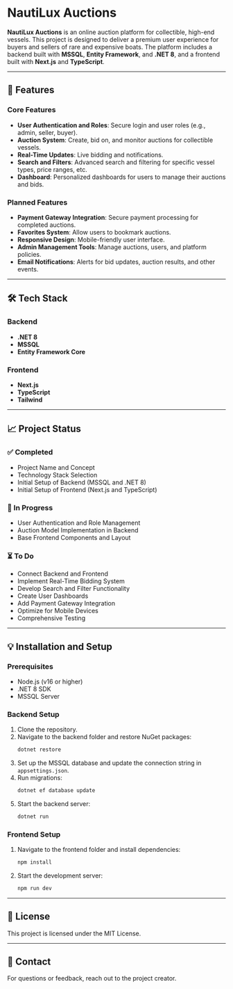 # NautiLux Auctions

**NautiLux Auctions** is an online auction platform for collectible, high-end vessels. This project is designed to deliver a premium user experience for buyers and sellers of rare and expensive boats. The platform includes a backend built with **MSSQL**, **Entity Framework**, and **.NET 8**, and a frontend built with **Next.js** and **TypeScript**.

---

## 🚀 Features

### Core Features
- **User Authentication and Roles**: Secure login and user roles (e.g., admin, seller, buyer).
- **Auction System**: Create, bid on, and monitor auctions for collectible vessels.
- **Real-Time Updates**: Live bidding and notifications.
- **Search and Filters**: Advanced search and filtering for specific vessel types, price ranges, etc.
- **Dashboard**: Personalized dashboards for users to manage their auctions and bids.

### Planned Features
- **Payment Gateway Integration**: Secure payment processing for completed auctions.
- **Favorites System**: Allow users to bookmark auctions.
- **Responsive Design**: Mobile-friendly user interface.
- **Admin Management Tools**: Manage auctions, users, and platform policies.
- **Email Notifications**: Alerts for bid updates, auction results, and other events.

---

## 🛠️ Tech Stack

### Backend
- **.NET 8**
- **MSSQL**
- **Entity Framework Core**

### Frontend
- **Next.js**
- **TypeScript**
- **Tailwind**

---

## 📈 Project Status

### ✅ Completed
- Project Name and Concept
- Technology Stack Selection
- Initial Setup of Backend (MSSQL and .NET 8)
- Initial Setup of Frontend (Next.js and TypeScript)

### 🔄 In Progress
- User Authentication and Role Management
- Auction Model Implementation in Backend
- Base Frontend Components and Layout

### ⏳ To Do
- Connect Backend and Frontend
- Implement Real-Time Bidding System
- Develop Search and Filter Functionality
- Create User Dashboards
- Add Payment Gateway Integration
- Optimize for Mobile Devices
- Comprehensive Testing

---

## 💡 Installation and Setup

### Prerequisites
- Node.js (v16 or higher)
- .NET 8 SDK
- MSSQL Server

### Backend Setup
1. Clone the repository.
2. Navigate to the backend folder and restore NuGet packages:
   ```bash
   dotnet restore
   ```
3. Set up the MSSQL database and update the connection string in `appsettings.json`.
4. Run migrations:
   ```bash
   dotnet ef database update
   ```
5. Start the backend server:
   ```bash
   dotnet run
   ```

### Frontend Setup
1. Navigate to the frontend folder and install dependencies:
   ```bash
   npm install
   ```
2. Start the development server:
   ```bash
   npm run dev
   ```

---

## 📜 License
This project is licensed under the MIT License.

---

## 📧 Contact
For questions or feedback, reach out to the project creator.


